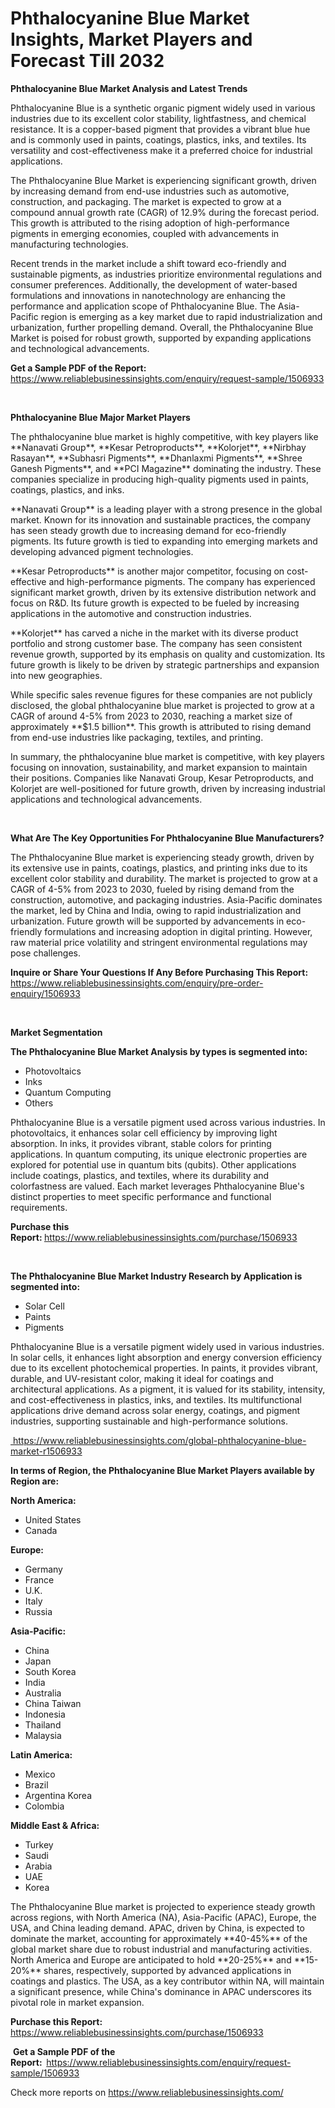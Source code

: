 <p><h1>Phthalocyanine Blue Market Insights, Market Players and Forecast Till 2032</h1></p><p><strong>Phthalocyanine Blue Market Analysis and Latest Trends</strong></p>
<p><p>Phthalocyanine Blue is a synthetic organic pigment widely used in various industries due to its excellent color stability, lightfastness, and chemical resistance. It is a copper-based pigment that provides a vibrant blue hue and is commonly used in paints, coatings, plastics, inks, and textiles. Its versatility and cost-effectiveness make it a preferred choice for industrial applications.</p><p>The Phthalocyanine Blue Market is experiencing significant growth, driven by increasing demand from end-use industries such as automotive, construction, and packaging. The market is expected to grow at a compound annual growth rate (CAGR) of 12.9% during the forecast period. This growth is attributed to the rising adoption of high-performance pigments in emerging economies, coupled with advancements in manufacturing technologies.</p><p>Recent trends in the market include a shift toward eco-friendly and sustainable pigments, as industries prioritize environmental regulations and consumer preferences. Additionally, the development of water-based formulations and innovations in nanotechnology are enhancing the performance and application scope of Phthalocyanine Blue. The Asia-Pacific region is emerging as a key market due to rapid industrialization and urbanization, further propelling demand. Overall, the Phthalocyanine Blue Market is poised for robust growth, supported by expanding applications and technological advancements.</p></p>
<p><strong>Get a Sample PDF of the Report:&nbsp;</strong> <a href="https://www.reliablebusinessinsights.com/enquiry/request-sample/1506933?utm_campaign=1950&utm_medium=2&utm_source=Github&utm_content=ia&utm_term=25012025&utm_id=phthalocyanine-blue">https://www.reliablebusinessinsights.com/enquiry/request-sample/1506933</a></p>
<p>&nbsp;</p>
<p><strong>Phthalocyanine Blue Major Market Players</strong></p>
<p><p>The phthalocyanine blue market is highly competitive, with key players like **Nanavati Group**, **Kesar Petroproducts**, **Kolorjet**, **Nirbhay Rasayan**, **Subhasri Pigments**, **Dhanlaxmi Pigments**, **Shree Ganesh Pigments**, and **PCI Magazine** dominating the industry. These companies specialize in producing high-quality pigments used in paints, coatings, plastics, and inks.</p><p>**Nanavati Group** is a leading player with a strong presence in the global market. Known for its innovation and sustainable practices, the company has seen steady growth due to increasing demand for eco-friendly pigments. Its future growth is tied to expanding into emerging markets and developing advanced pigment technologies.</p><p>**Kesar Petroproducts** is another major competitor, focusing on cost-effective and high-performance pigments. The company has experienced significant market growth, driven by its extensive distribution network and focus on R&D. Its future growth is expected to be fueled by increasing applications in the automotive and construction industries.</p><p>**Kolorjet** has carved a niche in the market with its diverse product portfolio and strong customer base. The company has seen consistent revenue growth, supported by its emphasis on quality and customization. Its future growth is likely to be driven by strategic partnerships and expansion into new geographies.</p><p>While specific sales revenue figures for these companies are not publicly disclosed, the global phthalocyanine blue market is projected to grow at a CAGR of around 4-5% from 2023 to 2030, reaching a market size of approximately **$1.5 billion**. This growth is attributed to rising demand from end-use industries like packaging, textiles, and printing.</p><p>In summary, the phthalocyanine blue market is competitive, with key players focusing on innovation, sustainability, and market expansion to maintain their positions. Companies like Nanavati Group, Kesar Petroproducts, and Kolorjet are well-positioned for future growth, driven by increasing industrial applications and technological advancements.</p></p>
<p>&nbsp;</p>
<p><strong>What Are The Key Opportunities For Phthalocyanine Blue Manufacturers?</strong></p>
<p><p>The Phthalocyanine Blue market is experiencing steady growth, driven by its extensive use in paints, coatings, plastics, and printing inks due to its excellent color stability and durability. The market is projected to grow at a CAGR of 4-5% from 2023 to 2030, fueled by rising demand from the construction, automotive, and packaging industries. Asia-Pacific dominates the market, led by China and India, owing to rapid industrialization and urbanization. Future growth will be supported by advancements in eco-friendly formulations and increasing adoption in digital printing. However, raw material price volatility and stringent environmental regulations may pose challenges.</p></p>
<p><strong>Inquire or Share Your Questions If Any Before Purchasing This Report:</strong> <a href="https://www.reliablebusinessinsights.com/enquiry/pre-order-enquiry/1506933?utm_campaign=1950&utm_medium=2&utm_source=Github&utm_content=ia&utm_term=25012025&utm_id=phthalocyanine-blue">https://www.reliablebusinessinsights.com/enquiry/pre-order-enquiry/1506933</a></p>
<p>&nbsp;</p>
<p><strong>Market Segmentation</strong></p>
<p><strong>The Phthalocyanine Blue Market Analysis by types is segmented into:</strong></p>
<p><ul><li>Photovoltaics</li><li>Inks</li><li>Quantum Computing</li><li>Others</li></ul></p>
<p><p>Phthalocyanine Blue is a versatile pigment used across various industries. In photovoltaics, it enhances solar cell efficiency by improving light absorption. In inks, it provides vibrant, stable colors for printing applications. In quantum computing, its unique electronic properties are explored for potential use in quantum bits (qubits). Other applications include coatings, plastics, and textiles, where its durability and colorfastness are valued. Each market leverages Phthalocyanine Blue's distinct properties to meet specific performance and functional requirements.</p></p>
<p><strong>Purchase this Report:&nbsp;</strong><a href="https://www.reliablebusinessinsights.com/purchase/1506933?utm_campaign=1950&utm_medium=2&utm_source=Github&utm_content=ia&utm_term=25012025&utm_id=phthalocyanine-blue">https://www.reliablebusinessinsights.com/purchase/1506933</a></p>
<p>&nbsp;</p>
<p><strong>The Phthalocyanine Blue Market Industry Research by Application is segmented into:</strong></p>
<p><ul><li>Solar Cell</li><li>Paints</li><li>Pigments</li></ul></p>
<p><p>Phthalocyanine Blue is a versatile pigment widely used in various industries. In solar cells, it enhances light absorption and energy conversion efficiency due to its excellent photochemical properties. In paints, it provides vibrant, durable, and UV-resistant color, making it ideal for coatings and architectural applications. As a pigment, it is valued for its stability, intensity, and cost-effectiveness in plastics, inks, and textiles. Its multifunctional applications drive demand across solar energy, coatings, and pigment industries, supporting sustainable and high-performance solutions.</p></p>
<p><a href="https://www.reliablebusinessinsights.com/global-phthalocyanine-blue-market-r1506933?utm_campaign=1950&utm_medium=2&utm_source=Github&utm_content=ia&utm_term=25012025&utm_id=phthalocyanine-blue">&nbsp;https://www.reliablebusinessinsights.com/global-phthalocyanine-blue-market-r1506933</a></p>
<p><strong>In terms of Region, the Phthalocyanine Blue Market Players available by Region are:</strong></p>
<p>
    <p> <strong> North America: </strong>
        <ul>
            <li>United States</li>
            <li>Canada</li>
        </ul>
        </p> 
    <p> <strong> Europe: </strong>
        <ul>
            <li>Germany</li>
            <li>France</li>
            <li>U.K.</li>
            <li>Italy</li>
            <li>Russia</li>
        </ul>
        </p> 
    <p> <strong> Asia-Pacific: </strong>
        <ul>
            <li>China</li>
            <li>Japan</li>
            <li>South Korea</li>
            <li>India</li>
            <li>Australia</li>
            <li>China Taiwan</li>
            <li>Indonesia</li>
            <li>Thailand</li>
            <li>Malaysia</li>
        </ul>
        </p> 
    <p> <strong> Latin America: </strong>
        <ul>
            <li>Mexico</li>
            <li>Brazil</li>
            <li>Argentina Korea</li>
            <li>Colombia</li>
        </ul>
        </p> 
    <p> <strong> Middle East & Africa: </strong>
        <ul>
            <li>Turkey</li>
            <li>Saudi</li>
            <li>Arabia</li>
            <li>UAE</li>
            <li>Korea</li>
        </ul>
    </p>
    </p>
<p><p>The Phthalocyanine Blue market is projected to experience steady growth across regions, with North America (NA), Asia-Pacific (APAC), Europe, the USA, and China leading demand. APAC, driven by China, is expected to dominate the market, accounting for approximately **40-45%** of the global market share due to robust industrial and manufacturing activities. North America and Europe are anticipated to hold **20-25%** and **15-20%** shares, respectively, supported by advanced applications in coatings and plastics. The USA, as a key contributor within NA, will maintain a significant presence, while China's dominance in APAC underscores its pivotal role in market expansion.</p></p>
<p><strong>Purchase this Report: </strong><a href="https://www.reliablebusinessinsights.com/purchase/1506933?utm_campaign=1950&utm_medium=2&utm_source=Github&utm_content=ia&utm_term=25012025&utm_id=phthalocyanine-blue">https://www.reliablebusinessinsights.com/purchase/1506933</a></p>
<p>&nbsp;<strong>Get a Sample PDF of the Report:&nbsp;&nbsp;</strong><a href="https://www.reliablebusinessinsights.com/enquiry/request-sample/1506933?utm_campaign=1950&utm_medium=2&utm_source=Github&utm_content=ia&utm_term=25012025&utm_id=phthalocyanine-blue">https://www.reliablebusinessinsights.com/enquiry/request-sample/1506933</a></p>
<p><strong></strong></p>
<p>Check more reports on <a href="https://www.reliablebusinessinsights.com/?utm_campaign=1950&utm_medium=2&utm_source=Github&utm_content=ia&utm_term=25012025&utm_id=phthalocyanine-blue">https://www.reliablebusinessinsights.com/</a></p>
